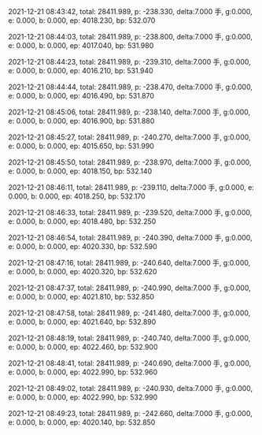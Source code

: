 2021-12-21 08:43:42, total: 28411.989, p: -238.330, delta:7.000 手, g:0.000, e: 0.000, b: 0.000, ep: 4018.230, bp: 532.070

2021-12-21 08:44:03, total: 28411.989, p: -238.800, delta:7.000 手, g:0.000, e: 0.000, b: 0.000, ep: 4017.040, bp: 531.980

2021-12-21 08:44:23, total: 28411.989, p: -239.310, delta:7.000 手, g:0.000, e: 0.000, b: 0.000, ep: 4016.210, bp: 531.940

2021-12-21 08:44:44, total: 28411.989, p: -238.470, delta:7.000 手, g:0.000, e: 0.000, b: 0.000, ep: 4016.490, bp: 531.870

2021-12-21 08:45:06, total: 28411.989, p: -238.140, delta:7.000 手, g:0.000, e: 0.000, b: 0.000, ep: 4016.900, bp: 531.880

2021-12-21 08:45:27, total: 28411.989, p: -240.270, delta:7.000 手, g:0.000, e: 0.000, b: 0.000, ep: 4015.650, bp: 531.990

2021-12-21 08:45:50, total: 28411.989, p: -238.970, delta:7.000 手, g:0.000, e: 0.000, b: 0.000, ep: 4018.150, bp: 532.140

2021-12-21 08:46:11, total: 28411.989, p: -239.110, delta:7.000 手, g:0.000, e: 0.000, b: 0.000, ep: 4018.250, bp: 532.170

2021-12-21 08:46:33, total: 28411.989, p: -239.520, delta:7.000 手, g:0.000, e: 0.000, b: 0.000, ep: 4018.480, bp: 532.250

2021-12-21 08:46:54, total: 28411.989, p: -240.390, delta:7.000 手, g:0.000, e: 0.000, b: 0.000, ep: 4020.330, bp: 532.590

2021-12-21 08:47:16, total: 28411.989, p: -240.640, delta:7.000 手, g:0.000, e: 0.000, b: 0.000, ep: 4020.320, bp: 532.620

2021-12-21 08:47:37, total: 28411.989, p: -240.990, delta:7.000 手, g:0.000, e: 0.000, b: 0.000, ep: 4021.810, bp: 532.850

2021-12-21 08:47:58, total: 28411.989, p: -241.480, delta:7.000 手, g:0.000, e: 0.000, b: 0.000, ep: 4021.640, bp: 532.890

2021-12-21 08:48:19, total: 28411.989, p: -240.740, delta:7.000 手, g:0.000, e: 0.000, b: 0.000, ep: 4022.460, bp: 532.900

2021-12-21 08:48:41, total: 28411.989, p: -240.690, delta:7.000 手, g:0.000, e: 0.000, b: 0.000, ep: 4022.990, bp: 532.960

2021-12-21 08:49:02, total: 28411.989, p: -240.930, delta:7.000 手, g:0.000, e: 0.000, b: 0.000, ep: 4022.990, bp: 532.990

2021-12-21 08:49:23, total: 28411.989, p: -242.660, delta:7.000 手, g:0.000, e: 0.000, b: 0.000, ep: 4020.140, bp: 532.850